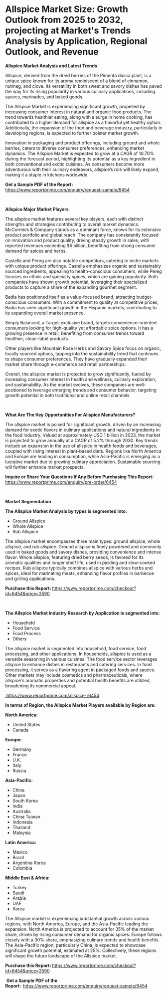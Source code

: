 <p><h1>Allspice Market Size: Growth Outlook from 2025 to 2032, projecting at Market's Trends Analysis by Application, Regional Outlook, and Revenue</h1></p><p><strong>Allspice Market Analysis and Latest Trends</strong></p>
<p><p>Allspice, derived from the dried berries of the Pimenta dioica plant, is a unique spice known for its aroma reminiscent of a blend of cinnamon, nutmeg, and clove. Its versatility in both sweet and savory dishes has paved the way for its rising popularity in various culinary applications, including sauces, marinades, and baked goods.</p><p>The Allspice Market is experiencing significant growth, propelled by increasing consumer interest in natural and organic food products. The trend towards healthier eating, along with a surge in home cooking, has contributed to a higher demand for allspice as a flavorful yet healthy option. Additionally, the expansion of the food and beverage industry, particularly in developing regions, is expected to further bolster market growth.</p><p>Innovation in packaging and product offerings, including ground and whole berries, caters to diverse consumer preferences, enhancing market dynamics. The Allspice Market is expected to grow at a CAGR of 10.70% during the forecast period, highlighting its potential as a key ingredient in both conventional and exotic cuisines. As consumers become more adventurous with their culinary endeavors, allspice’s role will likely expand, making it a staple in kitchens worldwide.</p></p>
<p><strong>Get a Sample PDF of the Report:&nbsp;</strong> <a href="https://www.reportprime.com/enquiry/request-sample/6454?utm_campaign=4437&utm_medium=2&utm_source=Github&utm_content=ia&utm_term=15052025&utm_id=allspice">https://www.reportprime.com/enquiry/request-sample/6454</a></p>
<p>&nbsp;</p>
<p><strong>Allspice Major Market Players</strong></p>
<p><p>The allspice market features several key players, each with distinct strengths and strategies contributing to overall market dynamics. McCormick & Company stands as a dominant force, known for its extensive product portfolio and global reach. The company has consistently focused on innovation and product quality, driving steady growth in sales, with reported revenues exceeding $5 billion, benefiting from strong consumer demand for spices and herbs.</p><p>Castella and Pereg are also notable competitors, catering to niche markets with unique product offerings. Castella emphasizes organic and sustainably sourced ingredients, appealing to health-conscious consumers, while Pereg focuses on ethnic and specialty spices, which are gaining popularity. Both companies have shown growth potential, leveraging their specialized products to capture a share of the expanding gourmet segment.</p><p>Badia has positioned itself as a value-focused brand, attracting budget-conscious consumers. With a commitment to quality at competitive prices, Badia has seen significant growth in the Hispanic markets, contributing to its expanding overall market presence.</p><p>Simply Balanced, a Target-exclusive brand, targets convenience-oriented consumers looking for high-quality yet affordable spice options. It has a growing presence in retail, benefiting from consumer trends toward healthier, clean-label products.</p><p>Other players like Mountain Rose Herbs and Savory Spice focus on organic, locally sourced options, tapping into the sustainability trend that continues to shape consumer preferences. They have gradually expanded their market share through e-commerce and retail partnerships.</p><p>Overall, the allspice market is projected to grow significantly, fueled by increasing consumer interest in health and wellness, culinary exploration, and sustainability. As the market evolves, these companies are well-positioned to leverage emerging trends and consumer behavior, targeting growth potential in both traditional and online retail channels.</p></p>
<p>&nbsp;</p>
<p><strong>What Are The Key Opportunities For Allspice Manufacturers?</strong></p>
<p><p>The allspice market is poised for significant growth, driven by an increasing demand for exotic flavors in culinary applications and natural ingredients in the food industry. Valued at approximately USD 1 billion in 2023, the market is projected to grow annually at a CAGR of 5.2% through 2030. Key trends include an expansion in the use of allspice in health foods and beverages, coupled with rising interest in plant-based diets. Regions like North America and Europe are leading in consumption, while Asia-Pacific is emerging as a lucrative market due to growing culinary appreciation. Sustainable sourcing will further enhance market prospects.</p></p>
<p><strong>Inquire or Share Your Questions If Any Before Purchasing This Report:</strong> <a href="https://www.reportprime.com/enquiry/pre-order/6454?utm_campaign=4437&utm_medium=2&utm_source=Github&utm_content=ia&utm_term=15052025&utm_id=allspice">https://www.reportprime.com/enquiry/pre-order/6454</a></p>
<p>&nbsp;</p>
<p><strong>Market Segmentation</strong></p>
<p><strong>The Allspice Market Analysis by types is segmented into:</strong></p>
<p><ul><li>Ground Allspice</li><li>Whole Allspice</li><li>Rub Allspice</li></ul></p>
<p><p>The allspice market encompasses three main types: ground allspice, whole allspice, and rub allspice. Ground allspice is finely powdered and commonly used in baked goods and savory dishes, providing convenience and intense flavor. Whole allspice, featuring dried berry seeds, is favored for its aromatic qualities and longer shelf life, used in pickling and slow-cooked recipes. Rub allspice typically combines allspice with various herbs and spices, ideal for marinating meats, enhancing flavor profiles in barbecue and grilling applications.</p></p>
<p><strong>Purchase this Report:&nbsp;</strong><a href="https://www.reportprime.com/checkout?id=6454&price=3590&utm_campaign=4437&utm_medium=2&utm_source=Github&utm_content=ia&utm_term=15052025&utm_id=allspice">https://www.reportprime.com/checkout?id=6454&price=3590</a></p>
<p>&nbsp;</p>
<p><strong>The Allspice Market Industry Research by Application is segmented into:</strong></p>
<p><ul><li>Household</li><li>Food Service</li><li>Food Process</li><li>Others</li></ul></p>
<p><p>The allspice market is segmented into household, food service, food processing, and other applications. In households, allspice is used as a versatile seasoning in various cuisines. The food service sector leverages allspice to enhance dishes in restaurants and catering services. In food processing, it serves as a flavoring agent in packaged foods and sauces. Other markets may include cosmetics and pharmaceuticals, where allspice's aromatic properties and potential health benefits are utilized, broadening its commercial appeal.</p></p>
<p><a href="https://www.reportprime.com/allspice-r6454?utm_campaign=4437&utm_medium=2&utm_source=Github&utm_content=ia&utm_term=15052025&utm_id=allspice">&nbsp;https://www.reportprime.com/allspice-r6454</a></p>
<p><strong>In terms of Region, the Allspice Market Players available by Region are:</strong></p>
<p>
    <p> <strong> North America: </strong>
        <ul>
            <li>United States</li>
            <li>Canada</li>
        </ul>
        </p> 
    <p> <strong> Europe: </strong>
        <ul>
            <li>Germany</li>
            <li>France</li>
            <li>U.K.</li>
            <li>Italy</li>
            <li>Russia</li>
        </ul>
        </p> 
    <p> <strong> Asia-Pacific: </strong>
        <ul>
            <li>China</li>
            <li>Japan</li>
            <li>South Korea</li>
            <li>India</li>
            <li>Australia</li>
            <li>China Taiwan</li>
            <li>Indonesia</li>
            <li>Thailand</li>
            <li>Malaysia</li>
        </ul>
        </p> 
    <p> <strong> Latin America: </strong>
        <ul>
            <li>Mexico</li>
            <li>Brazil</li>
            <li>Argentina Korea</li>
            <li>Colombia</li>
        </ul>
        </p> 
    <p> <strong> Middle East & Africa: </strong>
        <ul>
            <li>Turkey</li>
            <li>Saudi</li>
            <li>Arabia</li>
            <li>UAE</li>
            <li>Korea</li>
        </ul>
    </p>
    </p>
<p><p>The Allspice market is experiencing substantial growth across various regions, with North America, Europe, and the Asia-Pacific leading the expansion. North America is projected to account for 35% of the market share, driven by rising consumer demand for organic spices. Europe follows closely with a 30% share, emphasizing culinary trends and health benefits. The Asia-Pacific region, particularly China, is expected to showcase significant growth potential, estimated at 25%. Collectively, these regions will shape the future landscape of the Allspice market.</p></p>
<p><strong>Purchase this Report: </strong><a href="https://www.reportprime.com/checkout?id=6454&price=3590&utm_campaign=4437&utm_medium=2&utm_source=Github&utm_content=ia&utm_term=15052025&utm_id=allspice">https://www.reportprime.com/checkout?id=6454&price=3590</a></p>
<p>&nbsp;<strong>Get a Sample PDF of the Report:&nbsp;&nbsp;</strong><a href="https://www.reportprime.com/enquiry/request-sample/6454?utm_campaign=4437&utm_medium=2&utm_source=Github&utm_content=ia&utm_term=15052025&utm_id=allspice">https://www.reportprime.com/enquiry/request-sample/6454</a></p>
<p><strong></strong></p>
<p><p></p><p></p><p></p></p>